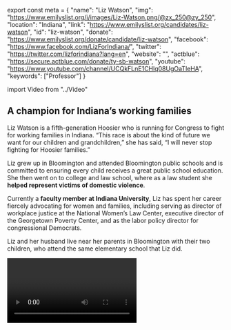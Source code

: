 export const meta = {
  "name": "Liz Watson",
  "img": "https://www.emilyslist.org/i/images/Liz-Watson.png/@zx_250@zy_250",
  "location": "Indiana",
  "link": "https://www.emilyslist.org/candidates/liz-watson",
  "id": "liz-watson",
  "donate": "https://www.emilyslist.org/donate/candidate/liz-watson",
  "facebook": "https://www.facebook.com/LizForIndiana/",
  "twitter": "https://twitter.com/lizforindiana?lang=en",
  "website": "",
  "actblue": "https://secure.actblue.com/donate/ty-sb-watson",
  "youtube": "https://www.youtube.com/channel/UCQkFLnE1CHlq08UgOaTleHA",
  "keywords": ["Professor"]
}

import Video from "../Video"

## A champion for Indiana’s working families

Liz Watson is a fifth-generation Hoosier who is running for Congress to fight for working families in Indiana. “This race is about the kind of future we want for our children and grandchildren,” she has said, “I will never stop fighting for Hoosier families.”

Liz grew up in Bloomington and attended Bloomington public schools and is committed to ensuring every child receives a great public school education. She then went on to college and law school, where as a law student she **helped represent victims of domestic violence**.

Currently a **faculty member at Indiana University**, Liz has spent her career fiercely advocating for women and families, including serving as director of workplace justice at the National Women’s Law Center, executive director of the Georgetown Poverty Center, and as the labor policy director for congressional Democrats.

Liz and her husband live near her parents in Bloomington with their two children, who attend the same elementary school that Liz did.

<Video id="AOmPDFPKi4Q" />

## A dedicated fighter for expanding economic opportunity

Liz is running for Congress to fight for good-paying jobs, affordable health care, strong schools and other policies that help working families get ahead. “I want to represent the people in our district by fighting for better health care, good jobs and the best public education we can provide for our children,” she has said. Liz decided to run when she saw that these values were under attack by House Republicans, including in the recent tax bill they passed that gave large tax cuts to corporations. “Special interests have been manipulating the rules of the economy in favor of the one percent for too long,” she has said. “If we work together, we can restore the American dream for Indiana families.” Liz has a strong record fighting for families throughout her career, and when elected, she will continue to fight tirelessly for them in Congress.

## An opportunity to flip a seat and take back the House

Liz is challenging incumbent Republican Congressman Trey Hollingsworth, a vulnerable freshman who has prioritized a dangerous and extreme agenda that hurts the working families he was elected to serve. Liz’s strong, grassroots campaign built impressive early momentum, and Hollingsworth is running scared — he literally skipped a town hall with constituents because he was unwilling to defend the GOP’s tax scam. Liz has what it takes to hold him accountable, but Hollingsworth’s deep-pocketed special interest allies are counting on him to support their agenda and won’t give up without a fight because they are desperate to keep his seat and his party’s control of the House. Liz is a fearless fighter for Hoosiers, and she has what it takes to flip this seat. Let’s show her the full support of the EMILY’s List community so we can take back the House in 2018.
